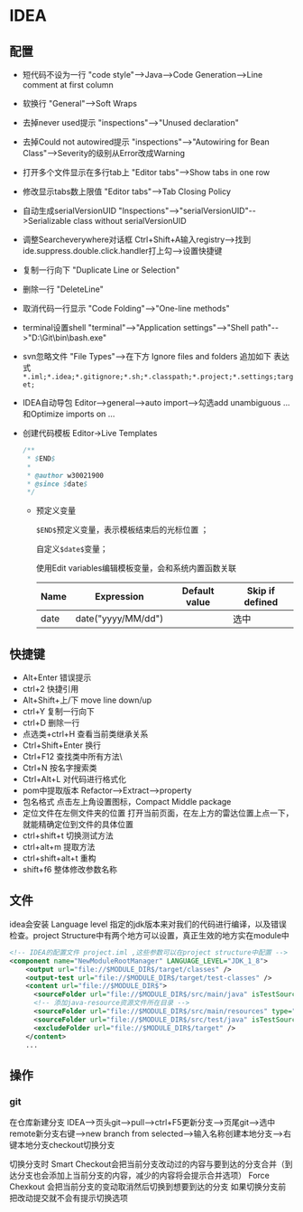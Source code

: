 # IDEA

## 配置

- 短代码不设为一行		"code style"-->Java-->Code Generation-->Line comment at first column
- 软换行			"General"-->Soft Wraps
- 去掉never used提示		"inspections"-->"Unused declaration"
- 去掉Could not autowired提示	"inspections"-->"Autowiring for Bean Class"-->Severity的级别从Error改成Warning
- 打开多个文件显示在多行tab上	"Editor tabs"-->Show tabs in one row
- 修改显示tabs数上限值	"Editor tabs"-->Tab Closing Policy
- 自动生成serialVersionUID	"Inspections"-->"serialVersionUID"-->Serializable class without serialVersionUID
- 调整Searcheverywhere对话框	Ctrl+Shift+A输入registry-->找到ide.suppress.double.click.handler打上勾-->设置快捷键
- 复制一行向下		"Duplicate Line or Selection"
- 删除一行			"DeleteLine"
- 取消代码一行显示		"Code Folding"-->"One-line methods"
- terminal设置shell		"terminal"-->"Application settings"-->"Shell path"-->"D:\Git\bin\bash.exe"
- svn忽略文件		"File Types"-->在下方 Ignore files and folders 追加如下 表达式
  				`*.iml;*.idea;*.gitignore;*.sh;*.classpath;*.project;*.settings;target;`
- IDEA自动导包        Editor-->general-->auto import-->勾选add unambiguous ...和Optimize imports on ...

- 创建代码模板         Editor->Live Templates

  ```java
  /**
   * $END$
   *
   * @author w30021900
   * @since $date$
   */
  ```

  - 预定义变量

    `$END$`预定义变量，表示模板结束后的光标位置 ；

    自定义`$date$`变量；

    使用Edit variables编辑模板变量，会和系统内置函数关联

    | Name | Expression         | Default value | Skip if defined |
    | ---- | ------------------ | ------------- | --------------- |
    | date | date("yyyy/MM/dd") |               | 选中            |

    





## 快捷键

- Alt+Enter		错误提示
- ctrl+2		快捷引用
- Alt+Shift+上/下	move line down/up
- ctrl+Y		复制一行向下
- ctrl+D		删除一行
- 点选类+ctrl+H	查看当前类继承关系
- Ctrl+Shift+Enter	换行
- Ctrl+F12		查找类中所有方法\
- Ctrl+N		按名字搜索类
- Ctrl+Alt+L	对代码进行格式化
- pom中提取版本		Refactor-->Extract-->property
- 包名格式			点击左上角设置图标，Compact Middle package
- 定位文件在左侧文件夹的位置	打开当前页面，在左上方的雷达位置上点一下，就能精确定位到文件的具体位置
- ctrl+shift+t 切换测试方法
- ctrl+alt+m 提取方法
- ctrl+shift+alt+t 重构
- shift+f6 整体修改参数名称

## 文件

idea会安装 Language level 指定的jdk版本来对我们的代码进行编译，以及错误检查。project Structure中有两个地方可以设置，真正生效的地方实在module中

```xml
<!-- IDEA的配置文件 project.iml ,这些参数可以在project structure中配置 -->
<component name="NewModuleRootManager" LANGUAGE_LEVEL="JDK_1_8">
    <output url="file://$MODULE_DIR$/target/classes" />
    <output-test url="file://$MODULE_DIR$/target/test-classes" />
    <content url="file://$MODULE_DIR$">
      <sourceFolder url="file://$MODULE_DIR$/src/main/java" isTestSource="false" />
      <!-- 添加java-resource资源文件所在目录 -->
      <sourceFolder url="file://$MODULE_DIR$/src/main/resources" type="java-resource" />
      <sourceFolder url="file://$MODULE_DIR$/src/test/java" isTestSource="true" />
      <excludeFolder url="file://$MODULE_DIR$/target" />
    </content>	
    ...
```



## 操作

### git

在仓库新建分支
IDEA-->页头git-->pull-->ctrl+F5更新分支-->页尾git-->选中remote新分支右键-->new branch from selected-->输入名称创建本地分支-->右键本地分支checkout切换分支

切换分支时
Smart Checkout会把当前分支改动过的内容与要到达的分支合并（到达分支也会添加上当前分支的内容，减少的内容将会提示合并选项）
Force Chexkout 会把当前分支的变动取消然后切换到想要到达的分支
如果切换分支前把改动提交就不会有提示切换选项





































